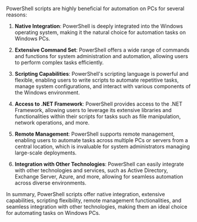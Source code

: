 PowerShell scripts are highly beneficial for automation on PCs for several reasons:

1. **Native Integration**: PowerShell is deeply integrated into the Windows operating system, making it the natural choice for automation tasks on Windows PCs.

2. **Extensive Command Set**: PowerShell offers a wide range of commands and functions for system administration and automation, allowing users to perform complex tasks efficiently.

3. **Scripting Capabilities**: PowerShell's scripting language is powerful and flexible, enabling users to write scripts to automate repetitive tasks, manage system configurations, and interact with various components of the Windows environment.

4. **Access to .NET Framework**: PowerShell provides access to the .NET Framework, allowing users to leverage its extensive libraries and functionalities within their scripts for tasks such as file manipulation, network operations, and more.

5. **Remote Management**: PowerShell supports remote management, enabling users to automate tasks across multiple PCs or servers from a central location, which is invaluable for system administrators managing large-scale deployments.

6. **Integration with Other Technologies**: PowerShell can easily integrate with other technologies and services, such as Active Directory, Exchange Server, Azure, and more, allowing for seamless automation across diverse environments.

In summary, PowerShell scripts offer native integration, extensive capabilities, scripting flexibility, remote management functionalities, and seamless integration with other technologies, making them an ideal choice for automating tasks on Windows PCs.
